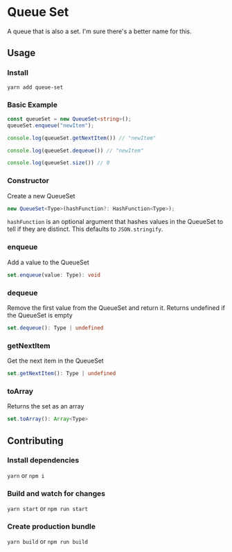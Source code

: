 # Queue Set

A queue that is also a set. I'm sure there's a better name for this.

## Usage

### Install

`yarn add queue-set`

### Basic Example

```typescript
const queueSet = new QueueSet<string>();
queueSet.enqueue("newItem");

console.log(queueSet.getNextItem()) // "newItem"

console.log(queueSet.dequeue()) // "newItem"

console.log(queueSet.size()) // 0
```

### Constructor

Create a new QueueSet

```typescript
new QueueSet<Type>(hashFunction?: HashFunction<Type>);
```

`hashFunction` is an optional argument that hashes values in the QueueSet to tell if they are distinct. This defaults to `JSON.stringify`.

### enqueue

Add a value to the QueueSet

```typescript
set.enqueue(value: Type): void
```

### dequeue

Remove the first value from the QueueSet and return it. Returns undefined if the QueueSet is empty

```typescript
set.dequeue(): Type | undefined
```

### getNextItem

Get the next item in the QueueSet

```typescript
set.getNextItem(): Type | undefined
```

### toArray

Returns the set as an array

```typescript
set.toArray(): Array<Type>
```

## Contributing

### Install dependencies

`yarn` or `npm i`

### Build and watch for changes

`yarn start` or `npm run start`

### Create production bundle

`yarn build` or `npm run build`
